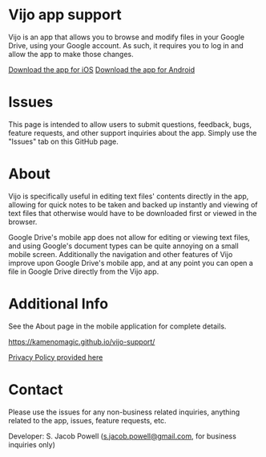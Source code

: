 # Vijo app support

Vijo is an app that allows you to browse and modify files in your Google Drive, using your Google account. As such, it requires you to log in and allow the app to make those changes.

[Download the app for iOS](https://apps.apple.com/us/app/vijo/id1585318378)
[Download the app for Android](https://play.google.com/store/apps/details?id=com.vijoapp)

# Issues

This page is intended to allow users to submit questions, feedback, bugs, feature requests, and other support inquiries about the app. Simply use the "Issues" tab on this GitHub page.

# About

Vijo is specifically useful in editing text files' contents directly in the app, allowing for quick notes to be taken and backed up instantly and viewing of text files that otherwise would have to be downloaded first or viewed in the browser.

Google Drive's mobile app does not allow for editing or viewing text files, and using Google's document types can be quite annoying on a small mobile screen. Additionally the navigation and other features of Vijo improve upon Google Drive's mobile app, and at any point you can open a file in Google Drive directly from the Vijo app.

# Additional Info

See the About page in the mobile application for complete details.

https://kamenomagic.github.io/vijo-support/

[Privacy Policy provided here](https://www.termsfeed.com/live/307a6916-541c-4e65-8494-c69fe2d776b8)

# Contact

Please use the issues for any non-business related inquiries, anything related to the app, issues, feature requests, etc.

Developer: S. Jacob Powell (s.jacob.powell@gmail.com, for business inquiries only)

